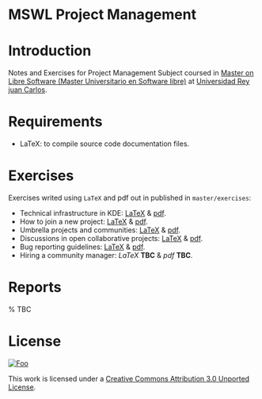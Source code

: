 MSWL  Project Management
=========================

Introduction
=============

Notes and Exercises for Project Management Subject coursed in [Master on Libre Software (Master Universitario en Software libre)](http://master.libresoft.es/) at [Universidad Rey juan Carlos](http://www.urjc.es/).

Requirements
=============

* LaTeX: to compile source code documentation files.

Exercises
==========

Exercises writed using `LaTeX` and pdf out in published in `master/exercises`:

* Technical infrastructure in KDE: [LaTeX](https://github.com/ricardogarfe/mswl-project-management/blob/master/exercises/001-KDE-technical-infrastructure.tex) & [pdf](https://github.com/ricardogarfe/mswl-project-management/raw/master/exercises/001-KDE-technical-infrastructure.pdf).
* How to join a new project: [LaTeX](https://github.com/ricardogarfe/mswl-project-management/blob/master/exercises/002-join-a-new-project.tex) & [pdf](https://github.com/ricardogarfe/mswl-project-management/raw/master/exercises/002-join-a-new-project.pdf).
* Umbrella projects and communities: [LaTeX](https://github.com/ricardogarfe/mswl-project-management/blob/master/exercises/003-open-desktop-goals.tex) & [pdf](https://github.com/ricardogarfe/mswl-project-management/raw/master/exercises/003-open-desktop-goals.pdf). 
* Discussions in open collaborative projects: [LaTeX](https://github.com/ricardogarfe/mswl-project-management/blob/master/exercises/004-notabilia-deleted-wikipedia-discussions.tex) & [pdf](https://github.com/ricardogarfe/mswl-project-management/raw/master/exercises/004-notabilia-deleted-wikipedia-discussions.pdf).
* Bug reporting guidelines: [LaTeX](https://github.com/ricardogarfe/mswl-project-management/blob/master/exercises/005-webkit-bug-reporting-guidelines.tex) & [pdf](https://github.com/ricardogarfe/mswl-project-management/raw/master/exercises/005-webkit-bug-reporting-guidelines.pdf).
* Hiring a community manager: _LaTeX_ **TBC** & _pdf_ **TBC**.

Reports
========

% TBC

License
========

<a href="http://creativecommons.org/licenses/by/3.0/" rel="Creative Commons Attribution 3.0">![Foo](http://i.creativecommons.org/l/by/3.0/88x31.png)</a>

This work is licensed under a [Creative Commons Attribution 3.0 Unported License](http://creativecommons.org/licenses/by/3.0/).

